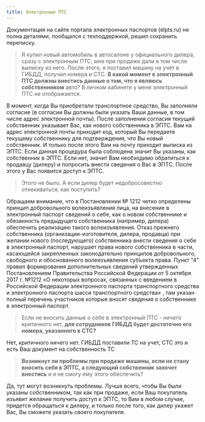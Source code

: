 ```yaml
---
title: Электронные ПТС
---
```


Документация на сайте портала электронных паспортов (elpts.ru) не полна деталями, пообщался с техподдержкой, решил сохранить переписку.

> Я купил новый автомобиль в автосалоне у официального дилера, сразу с электронным ПТС, мне при продаже дали в том числе выписку из него. После этого, я поставил машину на учёт в ГИБДД, получил номера и СТС. **В какой момент в электронный ПТС должны внестись данные о том, что я являюсь собственником** авто? В личном кабинете у меня электронный ПТС не отображается.

В момент, когда Вы приобретали транспортное средство, Вы заполняли согласие (в согласии Вы должны были указать Ваши данные, в том числе адрес электронной почты). После заполнения согласия текущий собственник указывает Вас, как нового собственника в ЭПТС. Вам на адрес электронной почты приходит код, который Вы передаете текущему собственнику для подтверждения, что Вы новый собственник. И только после этого Вам на почту приходит выписка из ЭПТС. Если данная процедура была соблюдена значит Вы указаны, как собственник в ЭПТС. Если нет, значит Вам необходимо обратиться к продавцу (дилеру) и попросить внести сведения о Вас в ЭПТС. После этого у Вас появится доступ к ЭПТС.

> Этого не было. А если дилер будет недобросовестно отнекиваться, как поступить?

Обращаем внимание, что в Постановлении № 1212 четко определены принцип добровольного волеизъявления лица, на внесение в электронный паспорт сведений о себе, как о новом собственнике и обязанность предыдущего собственника (например, дилера) обеспечить реализацию такого волеизъявления. Отказ прежнего собственника (организации-изготовителя, дилера, продавца) при желании нового (последующего) собственника внести сведения о себе в электронный паспорт, нарушает права нового собственника в части, касающейся закрепленных законодательно принципов добровольного, свободного и обоснованного волеизъявления субъекта права. Пункт "4" правил формирования дополнительных сведений утвержденных Постановлением Правительства Российской Федерации от 5 октября 2017 г. №1212 «О некоторых вопросах, связанных с введением в Российской Федерации электронного паспорта транспортного средства и электронного паспорта шасси транспортного средства» , там указан полный перечень участников которые вносят сведения о собственнике в электронный паспорт.

> Если не вносить данные о себе в электронный ПТС - ничего критичного нет, **для сотрудников ГИБДД будет достаточно его номера, указанного в СТС?**

Нет, критичного ничего нет. ГИБДД поставили ТС на учет, СТС это и есть Ваш документ на собственность ТС

> **Возникнут ли проблемы при продаже машины, если не стану вносить себя в ЭПТС, а следующий собственник захочет внестись** и я не смогу ему этого обеспечить?

Да, тут могут возникнуть проблемы. Лучше всего, чтобы Вы были указаны собственником, так как при продаже, если Ваш покупатель изъявит желание получить доступ к ЭПТС, то Вам в любом случае, придется обращаться к дилеру, и только после того, как дилер укажет Вас, Вы сможете указать своего покупателя.
